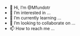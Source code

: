 - 👋 Hi, I’m @Mfundotr
- 👀 I’m interested in ...
- 🌱 I’m currently learning ...
- 💞️ I’m looking to collaborate on ...
- 📫 How to reach me ...

<!---
Mfundotr/Mfundotr is a ✨ special ✨ repository because its `README.md` (this file) appears on your GitHub profile.
You can click the Preview link to take a look at your changes.
--->
